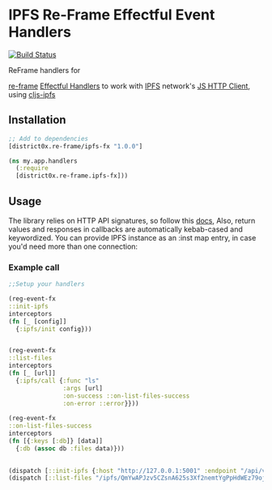 # IPFS Re-Frame Effectful Event Handlers

[![Build Status](https://travis-ci.org/district0x/re-frame-ipfs-fx.svg?branch=master)](https://travis-ci.org/district0x/re-frame-ipfs-fx)

ReFrame handlers for  

[re-frame](https://github.com/Day8/re-frame) [Effectful Handlers](https://github.com/Day8/re-frame/blob/develop/docs/EffectfulHandlers.md) to work with [IPFS](https://ipfs.io/) network's [JS HTTP Client](https://github.com/ipfs/js-ipfs-http-client), using [cljs-ipfs](https://github.com/district0x/cljs-ipfs-native)

## Installation
```clojure
;; Add to dependencies
[district0x.re-frame/ipfs-fx "1.0.0"]
```
```clojure
(ns my.app.handlers
  (:require 
  [district0x.re-frame.ipfs-fx]))
```

## Usage
The library relies on HTTP API signatures, so follow this [docs](https://github.com/ipfs/js-ipfs-api#api), Also, return values and responses in callbacks are automatically kebab-cased and keywordized. You can provide IPFS instance as an :inst map entry, in case you'd need more than one connection:


### Example call
```clojure
;;Setup your handlers

(reg-event-fx
::init-ipfs
interceptors
(fn [_ [config]]
  {:ipfs/init config}))                                                                     


(reg-event-fx
::list-files
interceptors
(fn [_ [url]]
  {:ipfs/call {:func "ls"
               :args [url]
               :on-success ::on-list-files-success
               :on-error ::error}}))  
               
(reg-event-fx
::on-list-files-success
interceptors
(fn [{:keys [:db]} [data]]
  {:db (assoc db :files data)}))

    
(dispatch [::init-ipfs {:host "http://127.0.0.1:5001" :endpoint "/api/v0"}])
(dispatch [::list-files "/ipfs/QmYwAPJzv5CZsnA625s3Xf2nemtYgPpHdWEz79ojWnPbdG/"])
```
